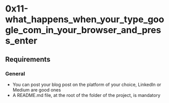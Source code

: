 # 0x11-what_happens_when_your_type_google_com_in_your_browser_and_press_enter

## Requirements
### General
- You can post your blog post on the platform of your choice, LinkedIn or Medium are good ones
- A README.md file, at the root of the folder of the project, is mandatory